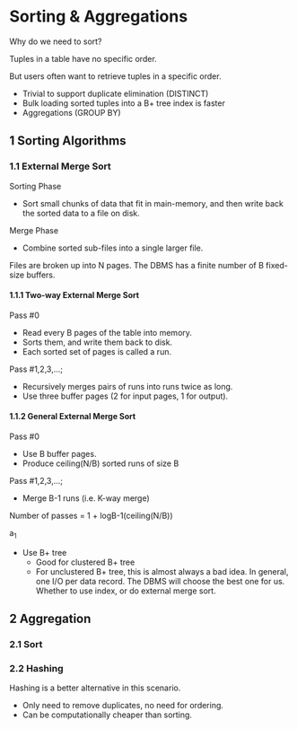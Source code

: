 # Sorting & Aggregations

Why do we need to sort?

Tuples in a table have no specific order.

But users often want to retrieve tuples in a specific order.

-   Trivial to support duplicate elimination (DISTINCT)
-   Bulk loading sorted tuples into a B+ tree index is faster
-   Aggregations (GROUP BY)

## 1 Sorting Algorithms

### 1.1 External Merge Sort

Sorting Phase

-   Sort small chunks of data that fit in main-memory, and then write back the sorted data to a file on disk.

Merge Phase

-   Combine sorted sub-files into a single larger file.

Files are broken up into N pages. The DBMS has a finite number of B fixed-size buffers.

#### 1.1.1 Two-way External Merge Sort
Pass #0

-   Read every B pages of the table into memory.
-   Sorts them, and write them back to disk.
-   Each sorted set of pages is called a run.

Pass #1,2,3,...;

-   Recursively merges pairs of runs into runs twice as long.
-   Use three buffer pages (2 for input pages, 1 for output).

#### 1.1.2 General External Merge Sort
Pass #0

-   Use B buffer pages.
-   Produce ceiling(N/B) sorted runs of size B

Pass #1,2,3,...;

-   Merge B-1 runs (i.e. K-way merge)

Number of passes = 1 + logB-1(ceiling(N/B))

a<sub>1</sub>

-   Use B+ tree
    -   Good for clustered B+ tree
    -   For unclustered B+ tree, this is almost always a bad idea. In general, one I/O per data record. The DBMS will choose the best one for us. Whether to use index, or do external merge sort.


## 2 Aggregation

### 2.1 Sort

### 2.2 Hashing

Hashing is a better alternative in this scenario.

-   Only need to remove duplicates, no need for ordering.
-   Can be computationally cheaper than sorting.
